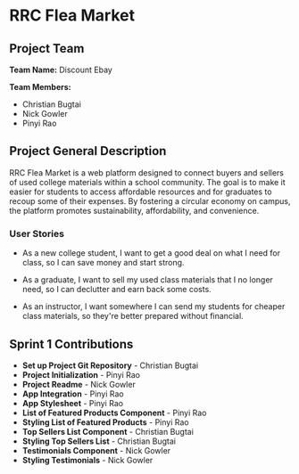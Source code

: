 # RRC Flea Market

## Project Team

**Team Name:** Discount Ebay

**Team Members:**
- Christian Bugtai
- Nick Gowler
- Pinyi Rao

## Project General Description

RRC Flea Market is a web platform designed to connect buyers and sellers of
used college materials within a school community. The goal is to make it easier
for students to access affordable resources and for graduates to recoup some of
their expenses. By fostering a circular economy on campus, the platform promotes
sustainability, affordability, and convenience.

### User Stories

- As a new college student, I want to get a good deal on what I need for class,
so I can save money and start strong.

- As a graduate, I want to sell my used class materials that I no longer need,
so I can declutter and earn back some costs.

- As an instructor, I want somewhere I can send my students for cheaper class
materials, so they're better prepared without financial.

## Sprint 1 Contributions

- **Set up Project Git Repository** - Christian Bugtai
- **Project Initialization** - Pinyi Rao
- **Project Readme** - Nick Gowler
- **App Integration** - Pinyi Rao
- **App Stylesheet** - Pinyi Rao
- **List of Featured Products Component** - Pinyi Rao
- **Styling List of Featured Products** - Pinyi Rao
- **Top Sellers List Component** - Christian Bugtai
- **Styling Top Sellers List** - Christian Bugtai
- **Testimonials Component** - Nick Gowler
- **Styling Testimonials** - Nick Gowler